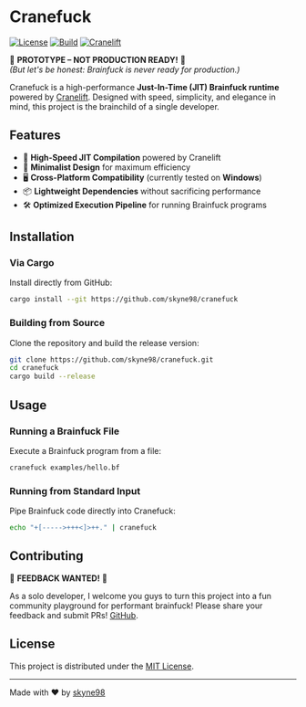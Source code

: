 # Cranefuck

[![License](https://img.shields.io/github/license/skyne98/cranefuck?style=flat-square)](https://github.com/skyne98/cranefuck/blob/master/LICENSE)
[![Build](https://img.shields.io/github/actions/workflow/status/skyne98/cranefuck/ci.yml?style=flat-square)](https://github.com/skyne98/cranefuck/actions)
[![Cranelift](https://img.shields.io/badge/JIT-Cranelift-blue?style=flat-square)](https://github.com/bytecodealliance/wasmtime/tree/master/cranelift)

🚧 **PROTOTYPE – NOT PRODUCTION READY!** 🚧\
_(But let's be honest: Brainfuck is never ready for production.)_

Cranefuck is a high-performance **Just-In-Time (JIT) Brainfuck runtime** powered
by
[Cranelift](https://github.com/bytecodealliance/wasmtime/tree/main/cranelift).
Designed with speed, simplicity, and elegance in mind, this project is the
brainchild of a single developer.

## Features

- 🚀 **High-Speed JIT Compilation** powered by Cranelift
- 🧩 **Minimalist Design** for maximum efficiency
- 🖥️ **Cross-Platform Compatibility** (currently tested on **Windows**)
- 📦 **Lightweight Dependencies** without sacrificing performance
- 🛠️ **Optimized Execution Pipeline** for running Brainfuck programs

## Installation

### Via Cargo

Install directly from GitHub:

```sh
cargo install --git https://github.com/skyne98/cranefuck
```

### Building from Source

Clone the repository and build the release version:

```sh
git clone https://github.com/skyne98/cranefuck.git
cd cranefuck
cargo build --release
```

## Usage

### Running a Brainfuck File

Execute a Brainfuck program from a file:

```sh
cranefuck examples/hello.bf
```

### Running from Standard Input

Pipe Brainfuck code directly into Cranefuck:

```sh
echo "+[----->+++<]>++." | cranefuck
```

## Contributing

🚨 **FEEDBACK WANTED!** 🚨

As a solo developer, I welcome you guys to turn this project into a fun
community playground for performant brainfuck! Please share your feedback and
submit PRs! [GitHub](https://github.com/skyne98/cranefuck).

## License

This project is distributed under the [MIT License](LICENSE).

---

Made with ❤️ by [skyne98](https://github.com/skyne98)
